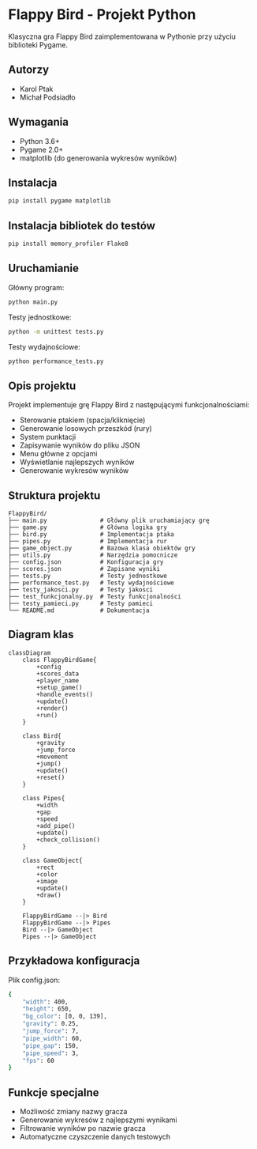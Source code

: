 # Flappy Bird - Projekt Python

Klasyczna gra Flappy Bird zaimplementowana w Pythonie przy użyciu biblioteki Pygame.

## Autorzy
- Karol Ptak
- Michał Podsiadło

## Wymagania
- Python 3.6+
- Pygame 2.0+
- matplotlib (do generowania wykresów wyników)

## Instalacja
```bash
pip install pygame matplotlib
```

## Instalacja bibliotek do testów
```bash
pip install memory_profiler Flake8
```

## Uruchamianie
Główny program:
```bash
python main.py
```

Testy jednostkowe:
```bash
python -m unittest tests.py
```

Testy wydajnościowe:
```bash
python performance_tests.py
```

## Opis projektu
Projekt implementuje grę Flappy Bird z następującymi funkcjonalnościami:
- Sterowanie ptakiem (spacja/kliknięcie)
- Generowanie losowych przeszkód (rury)
- System punktacji
- Zapisywanie wyników do pliku JSON
- Menu główne z opcjami
- Wyświetlanie najlepszych wyników
- Generowanie wykresów wyników

## Struktura projektu
```
FlappyBird/
├── main.py               # Główny plik uruchamiający grę
├── game.py               # Główna logika gry
├── bird.py               # Implementacja ptaka
├── pipes.py              # Implementacja rur
├── game_object.py        # Bazowa klasa obiektów gry
├── utils.py              # Narzędzia pomocnicze
├── config.json           # Konfiguracja gry
├── scores.json           # Zapisane wyniki
├── tests.py              # Testy jednostkowe
├── performance_test.py   # Testy wydajnościowe
├── testy_jakosci.py      # Testy jakosci
├── test_funkcjonalny.py  # Testy funkcjonalności
├── testy_pamieci.py      # Testy pamieci
└── README.md             # Dokumentacja
```

## Diagram klas
```mermaid
classDiagram
    class FlappyBirdGame{
        +config
        +scores_data
        +player_name
        +setup_game()
        +handle_events()
        +update()
        +render()
        +run()
    }
    
    class Bird{
        +gravity
        +jump_force
        +movement
        +jump()
        +update()
        +reset()
    }
    
    class Pipes{
        +width
        +gap
        +speed
        +add_pipe()
        +update()
        +check_collision()
    }
    
    class GameObject{
        +rect
        +color
        +image
        +update()
        +draw()
    }
    
    FlappyBirdGame --|> Bird
    FlappyBirdGame --|> Pipes
    Bird --|> GameObject
    Pipes --|> GameObject
```

## Przykładowa konfiguracja
Plik config.json:
```bash
{
    "width": 400,
    "height": 650,
    "bg_color": [0, 0, 139],
    "gravity": 0.25,
    "jump_force": 7,
    "pipe_width": 60,
    "pipe_gap": 150,
    "pipe_speed": 3,
    "fps": 60
}
```

## Funkcje specjalne
- Możliwość zmiany nazwy gracza
- Generowanie wykresów z najlepszymi wynikami
- Filtrowanie wyników po nazwie gracza
- Automatyczne czyszczenie danych testowych
